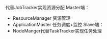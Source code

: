 代替JobTracker实现资源分配
Master端：
- ResourceManager 资源管理
- ApplicationMaster 任务调度+监控
Slave端：
- NodeManger代替TaskTracker实现任务处理
